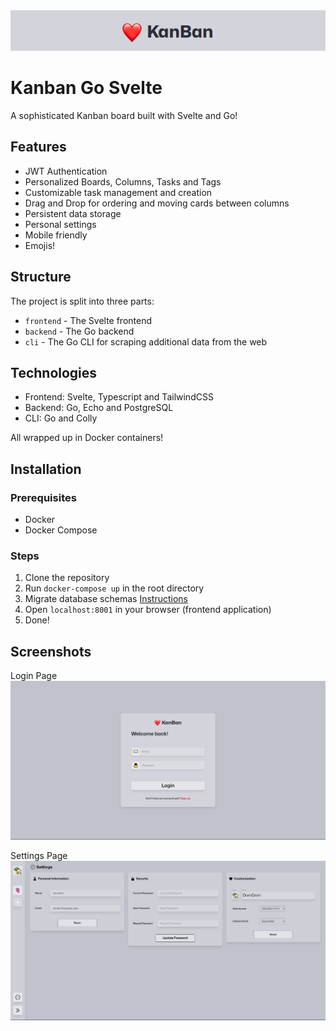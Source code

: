 <img src="/images/header.png"/>

# Kanban Go Svelte

A sophisticated Kanban board built with Svelte and Go!

## Features

- JWT Authentication
- Personalized Boards, Columns, Tasks and Tags
- Customizable task management and creation
- Drag and Drop for ordering and moving cards between columns
- Persistent data storage
- Personal settings
- Mobile friendly
- Emojis!

## Structure

The project is split into three parts:
- `frontend` - The Svelte frontend
- `backend` - The Go backend
- `cli` - The Go CLI for scraping additional data from the web


## Technologies

- Frontend: Svelte, Typescript and TailwindCSS
- Backend: Go, Echo and PostgreSQL
- CLI: Go and Colly

All wrapped up in Docker containers!


## Installation

### Prerequisites

- Docker
- Docker Compose

### Steps

1. Clone the repository
2. Run `docker-compose up` in the root directory
3. Migrate database schemas [Instructions](https://github.com/Dmkk01/kanban-go-svelte/tree/main/backend#database)
4. Open `localhost:8001` in your browser (frontend application)
5. Done!


## Screenshots

Login Page
<img src="/images/login.png"/>

Settings Page
<img src="/images/settings.png"/>